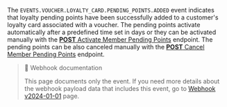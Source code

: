 The `EVENTS.VOUCHER.LOYALTY_CARD.PENDING_POINTS.ADDED` event indicates that loyalty pending points have been successfully added to a customer's loyalty card associated with a voucher. The pending points activate automatically after a predefined time set in days or they can be activated manually with the [**POST** Activate Member Pending Points](ref:activate-member-pending-points) endpoint. The pending points can be also canceled manually with the [**POST** Cancel Member Pending Points](ref:cancel-member-pending-points) endpoint.

> 📘 Webhook documentation
>
> This page documents only the event. If you need more details about the webhook payload data that includes this event, go to [Webhook v2024-01-01](ref:introduction-to-webhooks "Introduction to webhooks v2024-01-01") page.